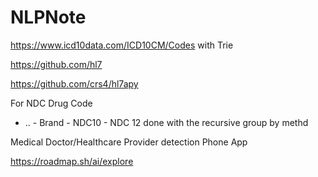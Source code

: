 # NLPNote

https://www.icd10data.com/ICD10CM/Codes with Trie

https://github.com/hl7

https://github.com/crs4/hl7apy

For NDC Drug Code
- ..  - Brand - NDC10 - NDC 12 done with the recursive group by methd

Medical Doctor/Healthcare Provider detection Phone App

https://roadmap.sh/ai/explore
